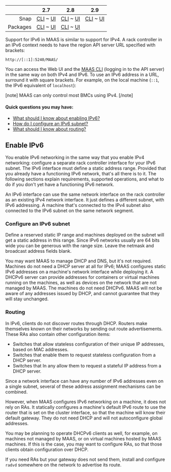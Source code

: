 <!-- deb-2-7-cli
||2.7|2.8|2.9|
|-----:|:-----:|:-----:|:-----:|
|Snap|[CLI](/t/ipv6-addressing-snap-2-7-cli/2766) ~ [UI](/t/ipv6-addressing-snap-2-7-ui/2767)|[CLI](/t/ipv6-addressing-snap-2-8-cli/2768) ~ [UI](/t/ipv6-addressing-snap-2-8-ui/2769)|[CLI](/t/ipv6-addressing-snap-2-9-cli/2770) ~ [UI](/t/ipv6-addressing-snap-2-9-ui/2771)|
|Packages|**CLI** ~ [UI](/t/ipv6-addressing-deb-2-7-ui/2773)|[CLI](/t/ipv6-addressing-deb-2-8-cli/2774) ~ [UI](/t/ipv6-addressing-deb-2-8-ui/2775)|[CLI](/t/ipv6-addressing-deb-2-9-cli/2776) ~ [UI](/t/ipv6-addressing-deb-2-9-ui/2777)|
 deb-2-7-cli -->

<!-- deb-2-7-ui
||2.7|2.8|2.9|
|-----:|:-----:|:-----:|:-----:|
|Snap|[CLI](/t/ipv6-addressing-snap-2-7-cli/2766) ~ [UI](/t/ipv6-addressing-snap-2-7-ui/2767)|[CLI](/t/ipv6-addressing-snap-2-8-cli/2768) ~ [UI](/t/ipv6-addressing-snap-2-8-ui/2769)|[CLI](/t/ipv6-addressing-snap-2-9-cli/2770) ~ [UI](/t/ipv6-addressing-snap-2-9-ui/2771)|
|Packages|[CLI](/t/ipv6-addressing-deb-2-7-cli/2772) ~ **UI**|[CLI](/t/ipv6-addressing-deb-2-8-cli/2774) ~ [UI](/t/ipv6-addressing-deb-2-8-ui/2775)|[CLI](/t/ipv6-addressing-deb-2-9-cli/2776) ~ [UI](/t/ipv6-addressing-deb-2-9-ui/2777)|
 deb-2-7-ui -->

<!-- deb-2-8-cli
||2.7|2.8|2.9|
|-----:|:-----:|:-----:|:-----:|
|Snap|[CLI](/t/ipv6-addressing-snap-2-7-cli/2766) ~ [UI](/t/ipv6-addressing-snap-2-7-ui/2767)|[CLI](/t/ipv6-addressing-snap-2-8-cli/2768) ~ [UI](/t/ipv6-addressing-snap-2-8-ui/2769)|[CLI](/t/ipv6-addressing-snap-2-9-cli/2770) ~ [UI](/t/ipv6-addressing-snap-2-9-ui/2771)|
|Packages|[CLI](/t/ipv6-addressing-deb-2-7-cli/2772) ~ [UI](/t/ipv6-addressing-deb-2-7-ui/2773)||**CLI** ~ [UI](/t/ipv6-addressing-deb-2-8-ui/2775)|[CLI](/t/ipv6-addressing-deb-2-9-cli/2776) ~ [UI](/t/ipv6-addressing-deb-2-9-ui/2777)|
 deb-2-8-cli -->

<!-- deb-2-8-ui
||2.7|2.8|2.9|
|-----:|:-----:|:-----:|:-----:|
|Snap|[CLI](/t/ipv6-addressing-snap-2-7-cli/2766) ~ [UI](/t/ipv6-addressing-snap-2-7-ui/2767)|[CLI](/t/ipv6-addressing-snap-2-8-cli/2768) ~ [UI](/t/ipv6-addressing-snap-2-8-ui/2769)|[CLI](/t/ipv6-addressing-snap-2-9-cli/2770) ~ [UI](/t/ipv6-addressing-snap-2-9-ui/2771)|
|Packages|[CLI](/t/ipv6-addressing-deb-2-7-cli/2772) ~ [UI](/t/ipv6-addressing-deb-2-7-ui/2773)|[CLI](/t/ipv6-addressing-deb-2-8-cli/2774) ~ **UI**|[CLI](/t/ipv6-addressing-deb-2-9-cli/2776) ~ [UI](/t/ipv6-addressing-deb-2-9-ui/2777)|
 deb-2-8-ui -->

||2.7|2.8|2.9|
|-----:|:-----:|:-----:|:-----:|
|Snap|[CLI](/t/ipv6-addressing-snap-2-7-cli/2766) ~ [UI](/t/ipv6-addressing-snap-2-7-ui/2767)|[CLI](/t/ipv6-addressing-snap-2-8-cli/2768) ~ [UI](/t/ipv6-addressing-snap-2-8-ui/2769)|[CLI](/t/ipv6-addressing-snap-2-9-cli/2770) ~ [UI](/t/ipv6-addressing-snap-2-9-ui/2771)|
|Packages|[CLI](/t/ipv6-addressing-deb-2-7-cli/2772) ~ [UI](/t/ipv6-addressing-deb-2-7-ui/2773)|[CLI](/t/ipv6-addressing-deb-2-8-cli/2774) ~ [UI](/t/ipv6-addressing-deb-2-8-ui/2775)||**CLI** ~ [UI](/t/ipv6-addressing-deb-2-9-ui/2777)|

<!-- deb-2-9-ui
||2.7|2.8|2.9|
|-----:|:-----:|:-----:|:-----:|
|Snap|[CLI](/t/ipv6-addressing-snap-2-7-cli/2766) ~ [UI](/t/ipv6-addressing-snap-2-7-ui/2767)|[CLI](/t/ipv6-addressing-snap-2-8-cli/2768) ~ [UI](/t/ipv6-addressing-snap-2-8-ui/2769)|[CLI](/t/ipv6-addressing-snap-2-9-cli/2770) ~ [UI](/t/ipv6-addressing-snap-2-9-ui/2771)|
|Packages|[CLI](/t/ipv6-addressing-deb-2-7-cli/2772) ~ [UI](/t/ipv6-addressing-deb-2-7-ui/2773)|[CLI](/t/ipv6-addressing-deb-2-8-cli/2774) ~ [UI](/t/ipv6-addressing-deb-2-8-ui/2775)|[CLI](/t/ipv6-addressing-deb-2-9-cli/2776) ~ **UI**|
 deb-2-9-ui -->

<!-- snap-2-7-cli
||2.7|2.8|2.9|
|-----:|:-----:|:-----:|:-----:|
|Snap|**CLI** ~ [UI](/t/ipv6-addressing-snap-2-7-ui/2767)|[CLI](/t/ipv6-addressing-snap-2-8-cli/2768) ~ [UI](/t/ipv6-addressing-snap-2-8-ui/2769)|[CLI](/t/ipv6-addressing-snap-2-9-cli/2770) ~ [UI](/t/ipv6-addressing-snap-2-9-ui/2771)|
|Packages|[CLI](/t/ipv6-addressing-deb-2-7-cli/2772) ~ [UI](/t/ipv6-addressing-deb-2-7-ui/2773)|[CLI](/t/ipv6-addressing-deb-2-8-cli/2774) ~ [UI](/t/ipv6-addressing-deb-2-8-ui/2775)|[CLI](/t/ipv6-addressing-deb-2-9-cli/2776) ~ [UI](/t/ipv6-addressing-deb-2-9-ui/2777)|
 snap-2-7-cli -->

<!-- snap-2-7-ui
||2.7|2.8|2.9|
|-----:|:-----:|:-----:|:-----:|
|Snap|[CLI](/t/ipv6-addressing-snap-2-7-cli/2766) ~ **UI**|[CLI](/t/ipv6-addressing-snap-2-8-cli/2768) ~ [UI](/t/ipv6-addressing-snap-2-8-ui/2769)|[CLI](/t/ipv6-addressing-snap-2-9-cli/2770) ~ [UI](/t/ipv6-addressing-snap-2-9-ui/2771)|
|Packages|[CLI](/t/ipv6-addressing-deb-2-7-cli/2772) ~ [UI](/t/ipv6-addressing-deb-2-7-ui/2773)|[CLI](/t/ipv6-addressing-deb-2-8-cli/2774) ~ [UI](/t/ipv6-addressing-deb-2-8-ui/2775)|[CLI](/t/ipv6-addressing-deb-2-9-cli/2776) ~ [UI](/t/ipv6-addressing-deb-2-9-ui/2777)|
 snap-2-7-ui -->

<!-- snap-2-8-cli
||2.7|2.8|2.9|
|-----:|:-----:|:-----:|:-----:|
|Snap|[CLI](/t/ipv6-addressing-snap-2-7-cli/2766) ~ [UI](/t/ipv6-addressing-snap-2-7-ui/2767)||**CLI** ~ [UI](/t/ipv6-addressing-snap-2-8-ui/2769)|[CLI](/t/ipv6-addressing-snap-2-9-cli/2770) ~ [UI](/t/ipv6-addressing-snap-2-9-ui/2771)|
|Packages|[CLI](/t/ipv6-addressing-deb-2-7-cli/2772) ~ [UI](/t/ipv6-addressing-deb-2-7-ui/2773)|[CLI](/t/ipv6-addressing-deb-2-8-cli/2774) ~ [UI](/t/ipv6-addressing-deb-2-8-ui/2775)|[CLI](/t/ipv6-addressing-deb-2-9-cli/2776) ~ [UI](/t/ipv6-addressing-deb-2-9-ui/2777)|
 snap-2-8-cli -->

<!-- snap-2-8-ui
||2.7|2.8|2.9|
|-----:|:-----:|:-----:|:-----:|
|Snap|[CLI](/t/ipv6-addressing-snap-2-7-cli/2766) ~ [UI](/t/ipv6-addressing-snap-2-7-ui/2767)|[CLI](/t/ipv6-addressing-snap-2-8-cli/2768) ~ **UI**|[CLI](/t/ipv6-addressing-snap-2-9-cli/2770) ~ [UI](/t/ipv6-addressing-snap-2-9-ui/2771)|
|Packages|[CLI](/t/ipv6-addressing-deb-2-7-cli/2772) ~ [UI](/t/ipv6-addressing-deb-2-7-ui/2773)|[CLI](/t/ipv6-addressing-deb-2-8-cli/2774) ~ [UI](/t/ipv6-addressing-deb-2-8-ui/2775)|[CLI](/t/ipv6-addressing-deb-2-9-cli/2776) ~ [UI](/t/ipv6-addressing-deb-2-9-ui/2777)|
 snap-2-8-ui -->

<!-- snap-2-9-cli
||2.7|2.8|2.9|
|-----:|:-----:|:-----:|:-----:|
|Snap|[CLI](/t/ipv6-addressing-snap-2-7-cli/2766) ~ [UI](/t/ipv6-addressing-snap-2-7-ui/2767)|[CLI](/t/ipv6-addressing-snap-2-8-cli/2768) ~ [UI](/t/ipv6-addressing-snap-2-8-ui/2769)||**CLI** ~ [UI](/t/ipv6-addressing-snap-2-9-ui/2771)|
|Packages|[CLI](/t/ipv6-addressing-deb-2-7-cli/2772) ~ [UI](/t/ipv6-addressing-deb-2-7-ui/2773)|[CLI](/t/ipv6-addressing-deb-2-8-cli/2774) ~ [UI](/t/ipv6-addressing-deb-2-8-ui/2775)|[CLI](/t/ipv6-addressing-deb-2-9-cli/2776) ~ [UI](/t/ipv6-addressing-deb-2-9-ui/2777)|
 snap-2-9-cli -->

<!-- snap-2-9-ui
||2.7|2.8|2.9|
|-----:|:-----:|:-----:|:-----:|
|Snap|[CLI](/t/ipv6-addressing-snap-2-7-cli/2766) ~ [UI](/t/ipv6-addressing-snap-2-7-ui/2767)|[CLI](/t/ipv6-addressing-snap-2-8-cli/2768) ~ [UI](/t/ipv6-addressing-snap-2-8-ui/2769)|[CLI](/t/ipv6-addressing-snap-2-9-cli/2770) ~ **UI**|
|Packages|[CLI](/t/ipv6-addressing-deb-2-7-cli/2772) ~ [UI](/t/ipv6-addressing-deb-2-7-ui/2773)|[CLI](/t/ipv6-addressing-deb-2-8-cli/2774) ~ [UI](/t/ipv6-addressing-deb-2-8-ui/2775)|[CLI](/t/ipv6-addressing-deb-2-9-cli/2776) ~ [UI](/t/ipv6-addressing-deb-2-9-ui/2777)|
 snap-2-9-ui -->

Support for IPv6 in MAAS is similar to support for IPv4.  A rack controller in an IPv6 context needs to have the region API server URL specified with brackets:

``` nohighlight
http://[::1]:5240/MAAS/
```

You can access the Web UI and the [MAAS CLI](/t/maas-cli/802) (logging in to the API server) in the same way on both IPv4 and IPv6. To use an IPv6 address in a URL, surround it with square brackets. For example, on the local machine (`::1`, the IPv6 equivalent of `localhost`):

[note]
MAAS can only control most BMCs using IPv4.
[/note]

#### Quick questions you may have:

* [What should I know about enabling IPv6?](/t/ipv6-addressing/761#heading--enable-ipv6)
* [How do I configure an IPv6 subnet?](/t/ipv6-addressing/761#heading--configure-an-ipv6-subnet)
* [What should I know about routing?](/t/ipv6-addressing/761#heading--routing)

<h2 id="heading--enable-ipv6">Enable IPv6</h2>

You enable IPv6 networking in the same way that you enable IPv4 networking: configure a separate rack controller interface for your IPv6 subnet. The IPv6 interface must define a static address range. Provided that you already have a functioning IPv6 network, that's all there is to it. The following sections explain requirements, supported operations, and what to do if you don't yet have a functioning IPv6 network.

An IPv6 interface can use the same network interface on the rack controller as an existing IPv4 network interface. It just defines a different subnet, with IPv6 addressing. A machine that's connected to the IPv4 subnet also connected to the IPv6 subnet on the same network segment.

<h3 id="heading--configure-an-ipv6-subnet">Configure an IPv6 subnet</h3>

Define a reserved static IP range and machines deployed on the subnet will get a static address in this range. Since IPv6 networks usually are 64 bits wide you can be generous with the range size. Leave the netmask and broadcast address fields blank.

You may want MAAS to manage DHCP and DNS, but it's not required. Machines do not need a DHCP server at all for IPv6; MAAS configures static IPv6 addresses on a machine's network interface while deploying it. A DHCPv6 server can provide addresses for containers or virtual machines running on the machines, as well as devices on the network that are not managed by MAAS. The machines do not need DHCPv6. MAAS will not be aware of any addresses issued by DHCP, and cannot guarantee that they will stay unchanged.

<h3 id="heading--routing">Routing</h3>

In IPv6, clients do not discover routes through DHCP. Routers make themselves known on their networks by sending out route advertisements. These RAs also contain other configuration items:

 * Switches that allow stateless configuration of their unique IP addresses, based on MAC addresses. 
* Switches that enable them to request stateless configuration from a DHCP server.
* Switches that In any allow them to request a stateful IP address from a DHCP server. 

Since a network interface can have any number of IPv6 addresses even on a single subnet, several of these address assignment mechanisms can be combined.

However, when MAAS configures IPv6 networking on a machine, it does not rely on RAs. It statically configures a machine's default IPv6 route to use the router that is set on the cluster interface, so that the machine will know their default gateway. They do not need DHCP and will not autoconfigure global addresses.

You may be planning to operate DHCPv6 clients as well, for example, on machines not managed by MAAS, or on virtual machines hosted by MAAS machines.  If this is the case, you may want to configure RAs, so that those clients obtain configuration over DHCP.

If you need RAs but your gateway does not send them, install and configure `radvd` somewhere on the network to advertise its route.

<!-- LEAVE THIS OUT FOR NOW
<h3 id="heading--other-installers-and-operating-systems">Other installers and operating systems</h3>

Static IPv6 addresses are currently only configured on Ubuntu when installed using the "fast" installer. Other operating systems, including Ubuntu with the classic Debian installer, will not have their IPv6 addresses configured. The
same applies when a user manually installs an operating system on a machine or
overwrites its networking configuration: the machine will no longer have its
static IPv6 address configured, even if MAAS has allocated it to the machine.

However, as long as the address remains allocated to the machine, you may still
configure its operating system to use that address. The machine can then use that
address as if MAAS had configured it.
-->
<!-- LEAVE THIS OUT FOR NOW. I DO NOT SEE THIS OPTION IN THE WEB UI ANYWAY.
<h2 id="heading--disable-ipv4">Disable IPv4</h2>

For advanced users, there is an experimental capability to deploy machines with
pure IPv6, with IPv4 networking disabled. To enable this on a machine, check the
"Disable IPv4 when deployed" box on the machine's Edit page. The process of
managing and deploying the machine will still mostly work through IPv4, but once
deployed, the machine will have IPv6 networking only.

In practice, machines may not be functional without IPv4 networking.  A few things are known to be needed in any case:
-->
<!-- LINKS -->